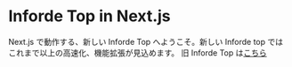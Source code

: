 # Inforde Top in Next.js

Next.js で動作する、新しい Inforde Top へようこそ。新しい Inforde top ではこれまで以上の高速化、機能拡張が見込めます。
旧 Inforde Top は[こちら](https://iyqzbugtwfgzyugaybuxxa.on.drv.tw/Indorde%20top/InT.html)

